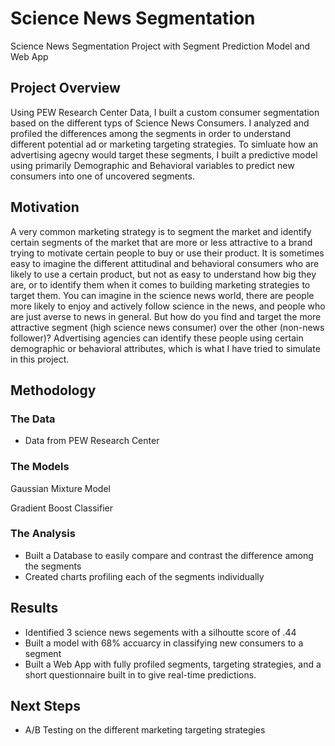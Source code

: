 # Science News Segmentation
Science News Segmentation Project with Segment Prediction Model and Web App

## Project Overview
Using PEW Research Center Data, I built a custom consumer segmentation based on the different typs of Science News Consumers. I analyzed and profiled the differences among the segments in order to understand different potential ad or marketing targeting strategies. To simluate how an advertising agecny would target these segments, I built a predictive model using primarily Demographic and Behavioral variables to predict new consumers into one of uncovered segments. 

## Motivation
A very common marketing strategy is to segment the market and identify certain segments of the market that are more or less attractive to a brand trying to motivate certain people to buy or use their product. It is sometimes easy to imagine the different attitudinal and behavioral consumers who are likely to use a certain product, but not as easy to understand how big they are, or to identify them when it comes to building marketing strategies to target them. You can imagine in the science news world, there are people more likely to enjoy and actively follow science in the news, and people who are just averse to news in general. But how do you find and target the more attractive segment (high science news consumer) over the other (non-news follower)? Advertising agencies can identify these people using certain demographic or behavioral attributes, which is what I have tried to simulate in this project.

## Methodology
### The Data
- Data from PEW Research Center

### The Models
Gaussian Mixture Model

Gradient Boost Classifier

### The Analysis
- Built a Database to easily compare and contrast the difference among the segments
- Created charts profiling each of the segments individually

## Results
- Identified 3 science news segements with a silhoutte score of .44
- Built a model with 68% accuarcy in classifying new consumers to a segment
- Built a Web App with fully profiled segments, targeting strategies, and a short questionnaire built in to give real-time predictions.

## Next Steps
- A/B Testing on the different marketing targeting strategies

